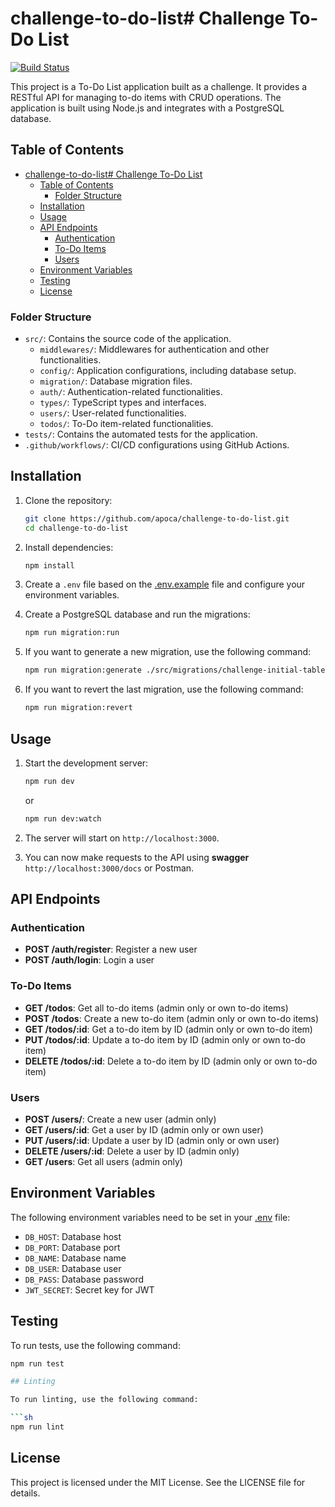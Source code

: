 # challenge-to-do-list# Challenge To-Do List

[![Build Status](https://github.com/apoca/challenge-to-do-list/actions/workflows/deployment.yml/badge.svg)](https://github.com/apoca/challenge-to-do-list/actions)

This project is a To-Do List application built as a challenge. It provides a RESTful API for managing to-do items with CRUD operations. The application is built using Node.js and integrates with a PostgreSQL database.

## Table of Contents

- [challenge-to-do-list# Challenge To-Do List](#challenge-to-do-list-challenge-to-do-list)
  - [Table of Contents](#table-of-contents)
    - [Folder Structure](#folder-structure)
  - [Installation](#installation)
  - [Usage](#usage)
  - [API Endpoints](#api-endpoints)
    - [Authentication](#authentication)
    - [To-Do Items](#to-do-items)
    - [Users](#users)
  - [Environment Variables](#environment-variables)
  - [Testing](#testing)
  - [License](#license)

### Folder Structure

- `src/`: Contains the source code of the application.
  - `middlewares/`: Middlewares for authentication and other functionalities.
  - `config/`: Application configurations, including database setup.
  - `migration/`: Database migration files.
  - `auth/`: Authentication-related functionalities.
  - `types/`: TypeScript types and interfaces.
  - `users/`: User-related functionalities.
  - `todos/`: To-Do item-related functionalities.
- `tests/`: Contains the automated tests for the application.
- `.github/workflows/`: CI/CD configurations using GitHub Actions.

## Installation

1. Clone the repository:

    ```sh
    git clone https://github.com/apoca/challenge-to-do-list.git
    cd challenge-to-do-list
    ```

2. Install dependencies:

    ```sh
    npm install
    ```

3. Create a `.env` file based on the [.env.example](.env.example) file and configure your environment variables.

4. Create a PostgreSQL database and run the migrations:

    ```sh
    npm run migration:run
    ```

5. If you want to generate a new migration, use the following command:

    ```sh
    npm run migration:generate ./src/migrations/challenge-initial-tables
    ```

6. If you want to revert the last migration, use the following command:

    ```sh
    npm run migration:revert
    ```

## Usage

1. Start the development server:

    ```sh
    npm run dev
    ```

    or

    ```sh
    npm run dev:watch
    ````

2. The server will start on `http://localhost:3000`.
3. You can now make requests to the API using **swagger** `http://localhost:3000/docs` or Postman.

## API Endpoints

### Authentication

- **POST /auth/register**: Register a new user
- **POST /auth/login**: Login a user

### To-Do Items

- **GET /todos**: Get all to-do items (admin only or own to-do items)
- **POST /todos**: Create a new to-do item (admin only or own to-do items)
- **GET /todos/:id**: Get a to-do item by ID (admin only or own to-do item)
- **PUT /todos/:id**: Update a to-do item by ID (admin only or own to-do item)
- **DELETE /todos/:id**: Delete a to-do item by ID (admin only or own to-do item)

### Users

- **POST /users/**: Create a new user (admin only)
- **GET /users/:id**: Get a user by ID (admin only or own user)
- **PUT /users/:id**: Update a user by ID (admin only or own user)
- **DELETE /users/:id**: Delete a user by ID (admin only)
- **GET /users**: Get all users (admin only)

## Environment Variables

The following environment variables need to be set in your [.env](http://_vscodecontentref_/3) file:

- `DB_HOST`: Database host
- `DB_PORT`: Database port
- `DB_NAME`: Database name
- `DB_USER`: Database user
- `DB_PASS`: Database password
- `JWT_SECRET`: Secret key for JWT

## Testing

To run tests, use the following command:

```sh
npm run test

## Linting

To run linting, use the following command:

```sh
npm run lint
```

## License

This project is licensed under the MIT License. See the LICENSE file for details.
